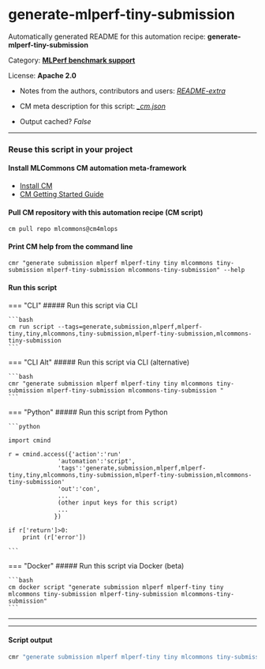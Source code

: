 # generate-mlperf-tiny-submission
Automatically generated README for this automation recipe: **generate-mlperf-tiny-submission**

Category: **[MLPerf benchmark support](..)**

License: **Apache 2.0**

* Notes from the authors, contributors and users: [*README-extra*](https://github.com/mlcommons/cm4mlops/tree/main/script/generate-mlperf-tiny-submission/README-extra.md)

* CM meta description for this script: *[_cm.json](https://github.com/mlcommons/cm4mlops/tree/main/script/generate-mlperf-tiny-submission/_cm.json)*
* Output cached? *False*

---
### Reuse this script in your project

#### Install MLCommons CM automation meta-framework

* [Install CM](https://docs.mlcommons.org/ck/install)
* [CM Getting Started Guide](https://docs.mlcommons.org/ck/getting-started/)

#### Pull CM repository with this automation recipe (CM script)

```cm pull repo mlcommons@cm4mlops```

#### Print CM help from the command line

````cmr "generate submission mlperf mlperf-tiny tiny mlcommons tiny-submission mlperf-tiny-submission mlcommons-tiny-submission" --help````

#### Run this script

=== "CLI"
    ##### Run this script via CLI

    ```bash
    cm run script --tags=generate,submission,mlperf,mlperf-tiny,tiny,mlcommons,tiny-submission,mlperf-tiny-submission,mlcommons-tiny-submission 
    ```
=== "CLI Alt"
    ##### Run this script via CLI (alternative)


    ```bash
    cmr "generate submission mlperf mlperf-tiny tiny mlcommons tiny-submission mlperf-tiny-submission mlcommons-tiny-submission " 
    ```

=== "Python"
    ##### Run this script from Python


    ```python

    import cmind

    r = cmind.access({'action':'run'
                  'automation':'script',
                  'tags':'generate,submission,mlperf,mlperf-tiny,tiny,mlcommons,tiny-submission,mlperf-tiny-submission,mlcommons-tiny-submission'
                  'out':'con',
                  ...
                  (other input keys for this script)
                  ...
                 })

    if r['return']>0:
        print (r['error'])

    ```


=== "Docker"
    ##### Run this script via Docker (beta)

    ```bash
    cm docker script "generate submission mlperf mlperf-tiny tiny mlcommons tiny-submission mlperf-tiny-submission mlcommons-tiny-submission" 
    ```
___


___
#### Script output
```bash
cmr "generate submission mlperf mlperf-tiny tiny mlcommons tiny-submission mlperf-tiny-submission mlcommons-tiny-submission "  -j
```